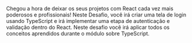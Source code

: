 Chegou a hora de deixar os seus projetos com React cada vez mais poderosos e profissionais! 
Neste Desafio, você irá criar uma tela de login usando TypeScript e irá implementar uma etapa de autenticação e validação dentro do React. 
Neste desafio você irá aplicar todos os conceitos aprendidos durante o módulo sobre TypeScript.

